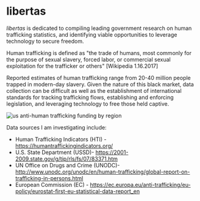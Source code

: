 # libertas

*libertas* is dedicated to compiling leading government research on human trafficking statistics, and identifying viable opportunities to leverage technology to secure freedom. 

Human trafficking is defined as "the trade of humans, most commonly for the purpose of sexual slavery, forced labor, or commercial sexual exploitation for the trafficker or others" [Wikipedia 1.16.2017]

Reported estimates of human trafficking range from 20-40 million people trapped in modern-day slavery. Given the nature of this black market, data collection can be difficult as well as the establishment of international standards for tracking trafficking flows, establishing and enforcing legislation, and leveraging technology to free those held captive. 

![us anti-human trafficking funding by region](https://cloud.githubusercontent.com/assets/19956669/21872129/adc216e8-d81b-11e6-95e9-8ab06320401f.png)

Data sources I am investigating include: 

* Human Trafficking Indicators (HTI) - https://humantraffickingindicators.org/ 
* U.S. State Department (USSD)- https://2001-2009.state.gov/g/tip/rls/fs/07/83371.htm
* UN Office on Drugs and Crime (UNODC)- http://www.unodc.org/unodc/en/human-trafficking/global-report-on-trafficking-in-persons.html
* European Commission (EC) - https://ec.europa.eu/anti-trafficking/eu-policy/eurostat-first-eu-statistical-data-report_en



